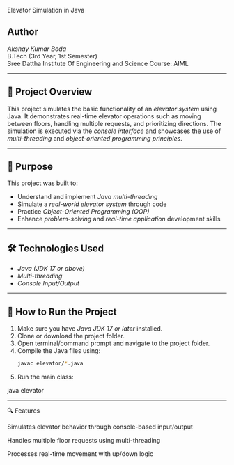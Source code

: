 Elevator Simulation in Java

## Author
*Akshay Kumar Boda*  
B.Tech (3rd Year, 1st Semester)  
Sree Dattha Institute Of Engineering and Science 
Course: AIML

---

## 📝 Project Overview

This project simulates the basic functionality of an *elevator system* using Java. It demonstrates real-time elevator operations such as moving between floors, handling multiple requests, and prioritizing directions. The simulation is executed via the *console interface* and showcases the use of *multi-threading* and *object-oriented programming principles*.

---

## 🎯 Purpose

This project was built to:
- Understand and implement *Java multi-threading*
- Simulate a *real-world elevator system* through code
- Practice *Object-Oriented Programming (OOP)*
- Enhance *problem-solving* and *real-time application* development skills

---

## 🛠️ Technologies Used

- *Java (JDK 17 or above)*
- *Multi-threading*
- *Console Input/Output*

---

## 🚀 How to Run the Project

1. Make sure you have *Java JDK 17 or later* installed.
2. Clone or download the project folder.
3. Open terminal/command prompt and navigate to the project folder.
4. Compile the Java files using:
   ```bash
   javac elevator/*.java
5. Run the main class:

java elevator




---

🔍 Features

Simulates elevator behavior through console-based input/output

Handles multiple floor requests using multi-threading

Processes real-time movement with up/down logic

